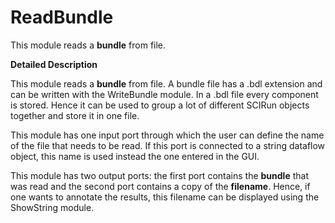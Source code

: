 # ReadBundle

This module reads a **bundle** from file.

**Detailed Description**

This module reads a **bundle** from file. A bundle file has a .bdl extension and can be written with the WriteBundle module. In a .bdl file every component is stored. Hence it can be used to group a lot of different SCIRun objects together and store it in one file.

This module has one input port through which the user can define the name of the file that needs to be read. If this port is connected to a string dataflow object, this name is used instead the one entered in the GUI.

This module has two output ports: the first port contains the **bundle** that was read and the second port contains a copy of the **filename**. Hence, if one wants to annotate the results, this filename can be displayed using the ShowString module.
